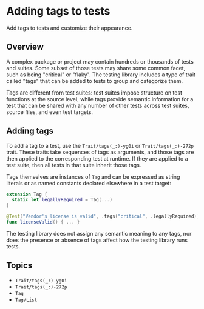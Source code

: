 # Adding tags to tests

<!--
This source file is part of the Swift.org open source project

Copyright (c) 2023 Apple Inc. and the Swift project authors
Licensed under Apache License v2.0 with Runtime Library Exception

See https://swift.org/LICENSE.txt for license information
See https://swift.org/CONTRIBUTORS.txt for Swift project authors
-->

Add tags to tests and customize their appearance.

## Overview

A complex package or project may contain hundreds or thousands of tests and
suites. Some subset of those tests may share some common facet, such as being
"critical" or "flaky". The testing library includes a type of trait called
"tags" that can be added to tests to group and categorize them.

Tags are different from test suites: test suites impose structure on test
functions at the source level, while tags provide semantic information for a
test that can be shared with any number of other tests across test suites,
source files, and even test targets.

## Adding tags

To add a tag to a test, use the ``Trait/tags(_:)-yg0i`` or
``Trait/tags(_:)-272p`` trait. These traits take sequences of tags as arguments,
and those tags are then applied to the corresponding test at runtime. If they
are applied to a test suite, then all tests in that suite inherit those tags.

Tags themselves are instances of ``Tag`` and can be expressed as string literals
or as named constants declared elsewhere in a test target:

```swift
extension Tag {
  static let legallyRequired = Tag(...)
}

@Test("Vendor's license is valid", .tags("critical", .legallyRequired))
func licenseValid() { ... }
```

The testing library does not assign any semantic meaning to any tags, nor does
the presence or absence of tags affect how the testing library runs tests.

## Topics

- ``Trait/tags(_:)-yg0i``
- ``Trait/tags(_:)-272p``
- ``Tag``
- ``Tag/List``
